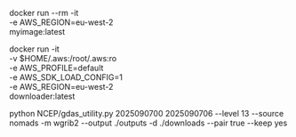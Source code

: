 docker run --rm -it \
  -e AWS_REGION=eu-west-2 \
  myimage:latest


docker run -it \
  -v $HOME/.aws:/root/.aws:ro \
  -e AWS_PROFILE=default \
  -e AWS_SDK_LOAD_CONFIG=1 \
  -e AWS_REGION=eu-west-2 \
  downloader:latest


python NCEP/gdas_utility.py 2025090700 2025090706 --level 13 --source nomads -m wgrib2 --output ./outputs -d ./downloads --pair true --keep yes